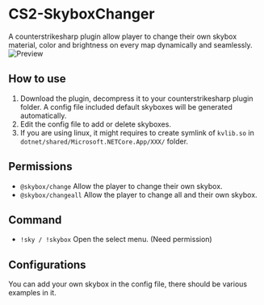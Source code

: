 # CS2-SkyboxChanger
A counterstrikesharp plugin allow player to change their own skybox material, color and brightness on every map dynamically and seamlessly.
![Preview](https://github.com/samyycX/CS2-SkyboxChanger/blob/master/preview.png)

## How to use
1. Download the plugin, decompress it to your counterstrikesharp plugin folder. A config file included default skyboxes will be generated automatically.
2. Edit the config file to add or delete skyboxes.
3. If you are using linux, it might requires to create symlink of `kvlib.so` in `dotnet/shared/Microsoft.NETCore.App/XXX/` folder.

## Permissions
- `@skybox/change` Allow the player to change their own skybox.
- `@skybox/changeall` Allow the player to change all and their own skybox.

## Command
- `!sky / !skybox` Open the select menu. (Need permission)

## Configurations
You can add your own skybox in the config file, there should be various examples in it.
